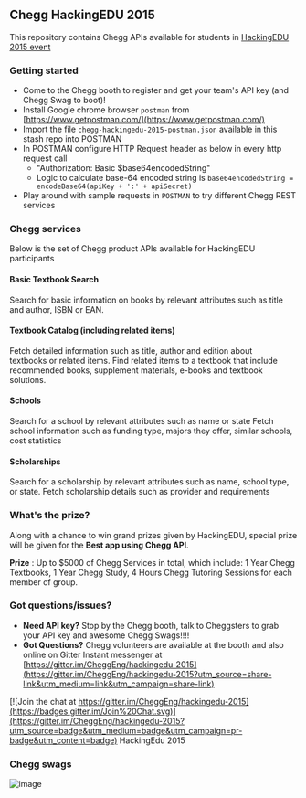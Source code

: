 ## Chegg HackingEDU 2015
This repository contains Chegg APIs available for students in [HackingEDU 2015 event](hackingedu.co)

### Getting started
* Come to the Chegg booth to register and get your team's API key (and Chegg Swag to boot)!
* Install Google chrome browser `postman` from [https://www.getpostman.com/](https://www.getpostman.com/)
* Import the file `chegg-hackingedu-2015-postman.json` available in this stash repo into POSTMAN
* In POSTMAN configure HTTP Request header as below in every http request call
    * "Authorization: Basic $base64encodedString"
    * Logic to calculate base-64 encoded string is `base64encodedString = encodeBase64(apiKey + ':' + apiSecret)`
* Play around with sample requests in `POSTMAN` to try different Chegg REST services


### Chegg services
Below is the set of Chegg product APIs available for HackingEDU participants
#### Basic Textbook Search
Search for basic information on books by relevant attributes such as title and author, ISBN or EAN.
#### Textbook Catalog (including related items)
Fetch detailed information such as title, author and edition about textbooks or related items. Find related items to a textbook that include recommended books, supplement materials, e-books and textbook solutions.
#### Schools
Search for a school by relevant attributes such as name or state
Fetch school information such as funding type, majors they offer, similar schools, cost statistics 
#### Scholarships
Search for a scholarship by relevant attributes such as name, school type, or state.
Fetch scholarship details such as provider and requirements

### What's the prize?
Along with a chance to win grand prizes given by HackingEDU, special prize will be given for the **Best app using Chegg API**.

**Prize** : Up to $5000 of Chegg Services in total, which include: 1 Year Chegg Textbooks, 1 Year Chegg Study, 4 Hours Chegg Tutoring Sessions for each member of group.


### Got questions/issues?
* **Need API key?** Stop by the Chegg booth, talk to Cheggsters to grab your API key and awesome Chegg Swags!!!!
* **Got Questions?** Chegg volunteers are available at the booth and also online on Gitter Instant messenger at [https://gitter.im/CheggEng/hackingedu-2015](https://gitter.im/CheggEng/hackingedu-2015?utm_source=share-link&utm_medium=link&utm_campaign=share-link)

[![Join the chat at https://gitter.im/CheggEng/hackingedu-2015](https://badges.gitter.im/Join%20Chat.svg)](https://gitter.im/CheggEng/hackingedu-2015?utm_source=badge&utm_medium=badge&utm_campaign=pr-badge&utm_content=badge)
HackingEdu 2015

### Chegg swags
![image](http://s24.postimg.org/uwwj2alat/chegg_swag.jpg)
